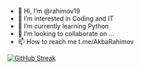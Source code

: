 - 👋 Hi, I’m @rahimov19
- 👀 I’m interested in Coding and IT  
- 🌱 I’m currently learning Python
- 💞️ I’m looking to collaborate on ...
- 📫 How to reach me t.me/AkbaRahimov

<!---
rahimov19/rahimov19 is a ✨ special ✨ repository because its `README.md` (this file) appears on your GitHub profile.
You can click the Preview link to take a look at your changes.
--->
[![GitHub Streak](https://streak-stats.demolab.com/?user=rahimov19)](https://git.io/streak-stats)
